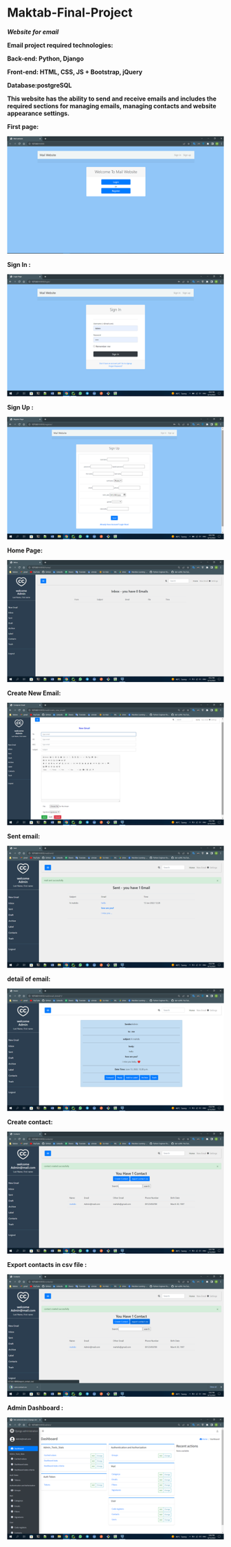# Maktab-Final-Project
***Website for email***

**Email project required technologies:**

**Back-end: Python, Django**

**Front-end: HTML, CSS, JS + Bootstrap, jQuery**

**Database:postgreSQL**

**This website has the ability to send and receive emails and includes the required sections for managing emails, managing contacts and website appearance settings.**

**First page:**

![](SRC/mail-website/images/image-0.png)

**Sign In :**

![](SRC/mail-website/images/image-1.png)

**Sign Up :**

![](SRC/mail-website/images/image-2.png)

**Home Page:**

![](SRC/mail-website/images/image-3.png)

**Create New Email:**

![](SRC/mail-website/images/image-4.png)

**Sent email:**

![](SRC/mail-website/images/image-5.png)

**detail of email:**

![](SRC/mail-website/images/image-6.png)

**Create contact:**

![](SRC/mail-website/images/image-7.png)

**Export contacts in csv file :**

![](SRC/mail-website/images/image-8.png)

**Admin Dashboard :**

![](SRC/mail-website/images/image-9.png)
